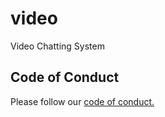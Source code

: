 # video
Video Chatting System

## Code of Conduct

Please follow our [code of conduct.](https://github.com/znci/.github/blob/main/CODE_OF_CONDUCT.md)
